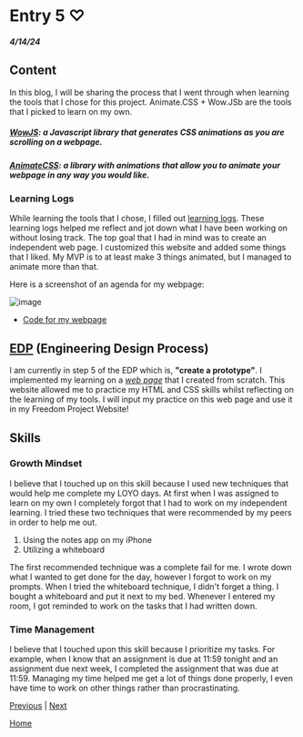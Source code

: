 # Entry 5 ♡
##### 4/14/24

## Content

In this blog, I will be sharing the process that I went through when learning the tools that I chose for this project. Animate.CSS + Wow.JSb are the tools that I picked to learn on my own.


##### [WowJS](https://wowjs.uk/): a Javascript library that generates CSS animations as you are scrolling on a webpage.


##### [AnimateCSS](https://animate.style/): a library with animations that allow you to animate your webpage in any way you would like.


### Learning Logs

While learning the tools that I chose, I filled out [learning logs](../tool/learning-log.md). These learning logs helped me reflect and jot down what I have been working on without losing track. The top goal that I had in mind was to create an independent web page. I customized this website and added some things that I liked.  My MVP is to at least make 3 things animated, but I managed to animate more than that.

Here is a screenshot of an agenda for my webpage:

![image](https://github.com/liane4323/sep10-freedom-project/assets/146861765/ad51f89e-da57-4df4-b58d-ff6ca90df748)


* [Code for my webpage](../tool/index.html)


## [EDP](https://hstatsep.github.io/students/#edp) (Engineering Design Process)

I am currently in step 5 of the EDP which is, **"create a prototype"**. I implemented my learning on a [_web page_](https://liane4323.github.io/sep10-freedom-project/tool/) that I created from scratch. This website allowed me to practice my HTML and CSS skills whilst reflecting on the learning of my tools. I will input my practice on this web page and use it in my Freedom Project Website!




## Skills


### Growth Mindset
I believe that I touched up on this skill because I used new techniques that would help me complete my LOYO days. At first when I was assigned to learn on my own I completely forgot that I had to work on my independent learning. I tried these two techniques that were recommended by my peers in order to help me out.


1. Using the notes app on my iPhone
2. Utilizing a whiteboard


The first recommended technique was a complete fail for me. I wrote down what I wanted to get done for the day, however I forgot to work on my prompts. When I tried the whiteboard technique, I didn't forget a thing. I bought a whiteboard and put it next to my bed. Whenever I entered my room, I got reminded to work on the tasks that I had written down.


### Time Management
I believe that I touched upon this skill because I prioritize my tasks. For example, when I know that an assignment is due at 11:59 tonight and an assignment due next week, I completed the assignment that was due at 11:59. Managing my time helped me get a lot of things done properly, I even have time to work on other things rather than procrastinating.

[Previous](entry04.md) | [Next](entry06.md)

[Home](../README.md)
